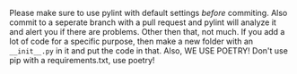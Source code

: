 Please make sure to use pylint with default settings *before* commiting. Also commit to a seperate branch with a pull request and pylint will analyze it and alert you if there are problems. Other then that, not much. If you add a lot of code for a specific purpose, then make a new folder with an `__init__.py` in it and put the code in that.
Also, WE USE POETRY! Don't use pip with a requirements.txt, use poetry!

